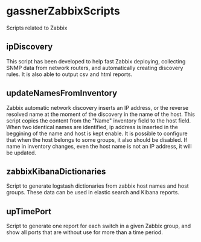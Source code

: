 # gassnerZabbixScripts
Scripts related to Zabbix

## ipDiscovery

This script has been developed to help fast Zabbix deploying, collecting SNMP data from network routers, and automatically creating discovery rules. It is also able to output csv and html reports.

## updateNamesFromInventory

Zabbix automatic network discovery inserts an IP address, or the reverse resolved name at the moment of the discovery in the name of the host. This script copies the content from the "Name" inventory field to the host field. When two identical names are identified, ip address is inserted in the beggining of the name and host is kept enable. It is possible to configure that when the host belongs to some groups, it also should be disabled. If name in inventory changes, even the host name is not an IP address, it will be updated.

## zabbixKibanaDictionaries

Script to generate logstash dictionaries from zabbix host names and host groups. These data can be used in elastic search and Kibana reports.

## upTimePort

Script to generate one report for each switch in a given Zabbix group, and show all ports that are without use for more than a time period.

